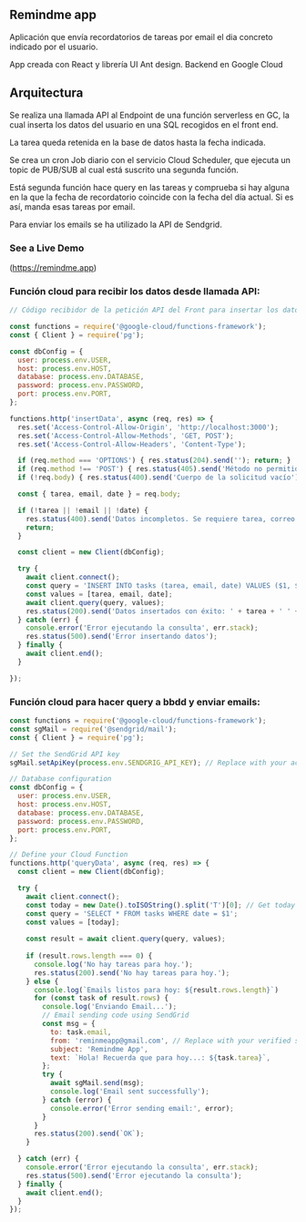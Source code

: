 ## Remindme app

Aplicación que envía recordatorios de tareas por email el dia concreto indicado por el usuario.

App creada con React y librería UI Ant design. Backend en Google Cloud


## Arquitectura

Se realiza una llamada API al Endpoint de una función serverless en GC, la cual inserta los datos del usuario en una SQL recogidos en el front end.

La tarea queda retenida en la base de datos hasta la fecha indicada.

Se crea un cron Job diario con el servicio Cloud Scheduler, que ejecuta un topic de PUB/SUB al cual está suscrito una segunda función.

Está segunda función hace query en las tareas y comprueba si hay alguna en la que la fecha de recordatorio coincide con la fecha del día actual. Si es así, manda esas tareas por email. 

Para enviar los emails se ha utilizado la API de Sendgrid. 

### See a Live Demo

(https://remindme.app)


### Función cloud para recibir los datos desde llamada API:

```javascript
// Código recibidor de la petición API del Front para insertar los datos en la SQL

const functions = require('@google-cloud/functions-framework');
const { Client } = require('pg');

const dbConfig = {
  user: process.env.USER,
  host: process.env.HOST, 
  database: process.env.DATABASE,
  password: process.env.PASSWORD,
  port: process.env.PORT,
};

functions.http('insertData', async (req, res) => {  
  res.set('Access-Control-Allow-Origin', 'http://localhost:3000');
  res.set('Access-Control-Allow-Methods', 'GET, POST');
  res.set('Access-Control-Allow-Headers', 'Content-Type');

  if (req.method === 'OPTIONS') { res.status(204).send(''); return; }
  if (req.method !== 'POST') { res.status(405).send('Método no permitido'); return; }
  if (!req.body) { res.status(400).send('Cuerpo de la solicitud vacío'); return; }

  const { tarea, email, date } = req.body;

  if (!tarea || !email || !date) {
    res.status(400).send('Datos incompletos. Se requiere tarea, correo electrónico y fecha');
    return;
  }

  const client = new Client(dbConfig);

  try {
    await client.connect();
    const query = 'INSERT INTO tasks (tarea, email, date) VALUES ($1, $2, $3)';
    const values = [tarea, email, date];
    await client.query(query, values);
    res.status(200).send('Datos insertados con éxito: ' + tarea + ' ' + email + ' ' + date);
  } catch (err) {
    console.error('Error ejecutando la consulta', err.stack);
    res.status(500).send('Error insertando datos');
  } finally {
    await client.end();
  }

});
```

### Función cloud para hacer query a bbdd y enviar emails:

```javascript
const functions = require('@google-cloud/functions-framework');
const sgMail = require('@sendgrid/mail');
const { Client } = require('pg');

// Set the SendGrid API key
sgMail.setApiKey(process.env.SENDGRIG_API_KEY); // Replace with your actual SendGrid API key

// Database configuration
const dbConfig = {
  user: process.env.USER,
  host: process.env.HOST,
  database: process.env.DATABASE,
  password: process.env.PASSWORD,
  port: process.env.PORT,
};

// Define your Cloud Function
functions.http('queryData', async (req, res) => {
  const client = new Client(dbConfig);

  try {
    await client.connect();
    const today = new Date().toISOString().split('T')[0]; // Get today's date in YYYY-MM-DD format
    const query = 'SELECT * FROM tasks WHERE date = $1';
    const values = [today];
    
    const result = await client.query(query, values);
    
    if (result.rows.length === 0) {
      console.log('No hay tareas para hoy.');
      res.status(200).send('No hay tareas para hoy.');
    } else {
      console.log(`Emails listos para hoy: ${result.rows.length}`)
      for (const task of result.rows) {
        console.log('Enviando Email...');
        // Email sending code using SendGrid
        const msg = {
          to: task.email,
          from: 'reminmeapp@gmail.com', // Replace with your verified sender email in SendGrid
          subject: 'Remindme App',
          text: `Hola! Recuerda que para hoy...: ${task.tarea}`,
        };
        try {
          await sgMail.send(msg);
          console.log('Email sent successfully');
        } catch (error) {
          console.error('Error sending email:', error);
        }
      }
      res.status(200).send(`OK`);
    }

  } catch (err) {
    console.error('Error ejecutando la consulta', err.stack);
    res.status(500).send('Error ejecutando la consulta');
  } finally {
    await client.end();
  }
});



